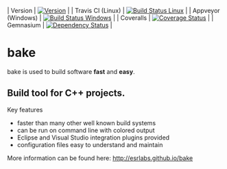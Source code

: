 | Version            | [![Version](https://badge.fury.io/gh/esrlabs%2Fbake.svg)](https://badge.fury.io/gh/esrlabs%2Fbake)                                                    |
| Travis CI (Linux)  | [![Build Status Linux](https://travis-ci.org/esrlabs/bake.svg?branch=master)](https://travis-ci.org/esrlabs/bake)                                     |
| Appveyor (Windows) | [![Build Status Windows](https://ci.appveyor.com/api/projects/status/kjmwf0hjx7xkwfbt?svg=true)](https://ci.appveyor.com/project/aschaal/bake)        |
| Coveralls          | [![Coverage Status](https://coveralls.io/repos/github/esrlabs/bake/badge.svg?branch=master)](https://coveralls.io/github/esrlabs/bake?branch=master)  |
| Gemnasium          | [![Dependency Status](https://gemnasium.com/esrlabs/bake.svg)](https://gemnasium.com/esrlabs/bake)                                                    |

bake
====

bake is used to build software **fast** and **easy**.

## Build tool for C++ projects.

Key features

* faster than many other well known build systems
* can be run on command line with colored output
* Eclipse and Visual Studio integration plugins provided
* configuration files easy to understand and maintain

More information can be found here:
http://esrlabs.github.io/bake
